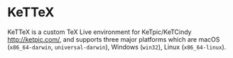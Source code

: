 KeTTeX
==========

KeTTeX is a custom TeX Live environment for KeTpic/KeTCindy http://ketpic.com/, 
and supports three major platforms which are macOS (`x86_64-darwin`, `universal-darwin`),
Windows (`win32`), Linux (`x86_64-linux`).
